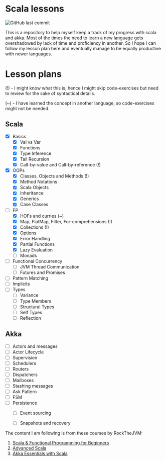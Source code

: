# Scala lessons
![GitHub last commit](https://img.shields.io/github/last-commit/ltbringer/scala-lessons)

This is a repository to help myself keep a track of my progress with scala and akka. Most of the times the 
need to learn a new language gets overshadowed by lack of time and proficiency in another. So I hope I can follow
my lesson plan here and eventually manage to be equally productive with newer languages.

# Lesson plans
(!) - I might know what this is, hence I might skip code-exercises but need to review for the sake of syntactical details.

(~) - I have learned the concept in another language, so code-exercises might not be needed.

## Scala
- [x] Basics 
    - [x] Val vs Var
    - [x] Functions
    - [x] Type Inference
    - [x] Tail Recursion
    - [x] Call-by-value and Call-by-reference (!)
- [x] OOPs
    - [x] Classes, Objects and Methods (!)
    - [x] Method Notations
    - [x] Scala Objects
    - [x] Inheritance
    - [x] Generics
    - [x] Case Classes
- [ ] FP
    - [x] HOFs and curries (~)
    - [x] Map, FlatMap, Filter, For-comprehensions (!)
    - [x] Collections (!)
    - [x] Options
    - [x] Error Handling
    - [x] Partial Functions
    - [x] Lazy Evaluation
    - [ ] Monads
- [ ] Functional Concurrency
    - [ ] JVM Thread Communication
    - [ ] Futures and Promises
- [ ] Pattern Matching
- [ ] Implicits
- [ ] Types
    - [ ] Variance
    - [ ] Type Members
    - [ ] Structural Types
    - [ ] Self Types
    - [ ] Reflection
    
## Akka
- [ ] Actors and messages
- [ ] Actor Lifecycle
- [ ] Supervision
- [ ] Schedulers
- [ ] Routers
- [ ] Dispatchers
- [ ] Mailboxes
- [ ] Stashing messages
- [ ] Ask Pattern
- [ ] FSM
- [ ] Persistence
    - [ ] Event sourcing
    - [ ] Snapshots and recovery


The content I am following is from these courses by RockTheJVM:

1. [Scala & Functional Programming for Beginners](https://www.udemy.com/course/rock-the-jvm-scala-for-beginners)
2. [Advanced Scala](https://www.udemy.com/course/advanced-scala)
3. [Akka Essentials with Scala](https://www.udemy.com/course/akka-essentials/)